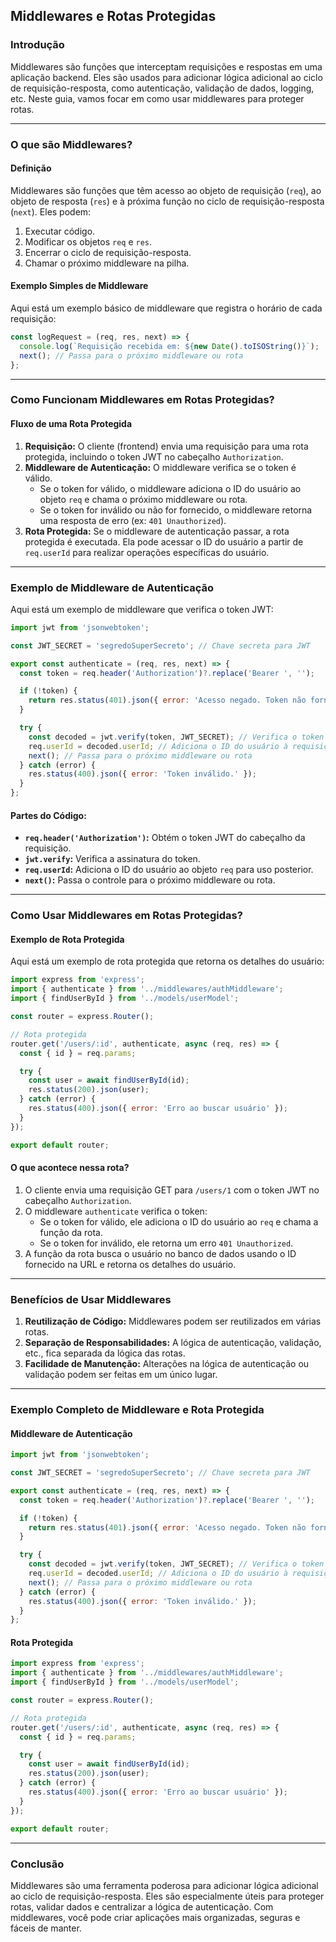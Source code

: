 ## **Middlewares e Rotas Protegidas**

### **Introdução**
Middlewares são funções que interceptam requisições e respostas em uma aplicação backend. Eles são usados para adicionar lógica adicional ao ciclo de requisição-resposta, como autenticação, validação de dados, logging, etc. Neste guia, vamos focar em como usar middlewares para proteger rotas.

---

### **O que são Middlewares?**

#### **Definição**
Middlewares são funções que têm acesso ao objeto de requisição (`req`), ao objeto de resposta (`res`) e à próxima função no ciclo de requisição-resposta (`next`). Eles podem:
1. Executar código.
2. Modificar os objetos `req` e `res`.
3. Encerrar o ciclo de requisição-resposta.
4. Chamar o próximo middleware na pilha.

#### **Exemplo Simples de Middleware**
Aqui está um exemplo básico de middleware que registra o horário de cada requisição:

```javascript
const logRequest = (req, res, next) => {
  console.log(`Requisição recebida em: ${new Date().toISOString()}`);
  next(); // Passa para o próximo middleware ou rota
};
```

---

### **Como Funcionam Middlewares em Rotas Protegidas?**

#### **Fluxo de uma Rota Protegida**
1. **Requisição:** O cliente (frontend) envia uma requisição para uma rota protegida, incluindo o token JWT no cabeçalho `Authorization`.
2. **Middleware de Autenticação:** O middleware verifica se o token é válido.
   - Se o token for válido, o middleware adiciona o ID do usuário ao objeto `req` e chama o próximo middleware ou rota.
   - Se o token for inválido ou não for fornecido, o middleware retorna uma resposta de erro (ex: `401 Unauthorized`).
3. **Rota Protegida:** Se o middleware de autenticação passar, a rota protegida é executada. Ela pode acessar o ID do usuário a partir de `req.userId` para realizar operações específicas do usuário.

---

### **Exemplo de Middleware de Autenticação**
Aqui está um exemplo de middleware que verifica o token JWT:

```javascript
import jwt from 'jsonwebtoken';

const JWT_SECRET = 'segredoSuperSecreto'; // Chave secreta para JWT

export const authenticate = (req, res, next) => {
  const token = req.header('Authorization')?.replace('Bearer ', '');

  if (!token) {
    return res.status(401).json({ error: 'Acesso negado. Token não fornecido.' });
  }

  try {
    const decoded = jwt.verify(token, JWT_SECRET); // Verifica o token
    req.userId = decoded.userId; // Adiciona o ID do usuário à requisição
    next(); // Passa para o próximo middleware ou rota
  } catch (error) {
    res.status(400).json({ error: 'Token inválido.' });
  }
};
```

#### **Partes do Código:**
- **`req.header('Authorization')`:** Obtém o token JWT do cabeçalho da requisição.
- **`jwt.verify`:** Verifica a assinatura do token.
- **`req.userId`:** Adiciona o ID do usuário ao objeto `req` para uso posterior.
- **`next()`:** Passa o controle para o próximo middleware ou rota.

---

### **Como Usar Middlewares em Rotas Protegidas?**

#### **Exemplo de Rota Protegida**
Aqui está um exemplo de rota protegida que retorna os detalhes do usuário:

```javascript
import express from 'express';
import { authenticate } from '../middlewares/authMiddleware';
import { findUserById } from '../models/userModel';

const router = express.Router();

// Rota protegida
router.get('/users/:id', authenticate, async (req, res) => {
  const { id } = req.params;

  try {
    const user = await findUserById(id);
    res.status(200).json(user);
  } catch (error) {
    res.status(400).json({ error: 'Erro ao buscar usuário' });
  }
});

export default router;
```

#### **O que acontece nessa rota?**
1. O cliente envia uma requisição GET para `/users/1` com o token JWT no cabeçalho `Authorization`.
2. O middleware `authenticate` verifica o token:
   - Se o token for válido, ele adiciona o ID do usuário ao `req` e chama a função da rota.
   - Se o token for inválido, ele retorna um erro `401 Unauthorized`.
3. A função da rota busca o usuário no banco de dados usando o ID fornecido na URL e retorna os detalhes do usuário.

---

### **Benefícios de Usar Middlewares**
1. **Reutilização de Código:** Middlewares podem ser reutilizados em várias rotas.
2. **Separação de Responsabilidades:** A lógica de autenticação, validação, etc., fica separada da lógica das rotas.
3. **Facilidade de Manutenção:** Alterações na lógica de autenticação ou validação podem ser feitas em um único lugar.

---

### **Exemplo Completo de Middleware e Rota Protegida**

#### **Middleware de Autenticação**
```javascript
import jwt from 'jsonwebtoken';

const JWT_SECRET = 'segredoSuperSecreto'; // Chave secreta para JWT

export const authenticate = (req, res, next) => {
  const token = req.header('Authorization')?.replace('Bearer ', '');

  if (!token) {
    return res.status(401).json({ error: 'Acesso negado. Token não fornecido.' });
  }

  try {
    const decoded = jwt.verify(token, JWT_SECRET); // Verifica o token
    req.userId = decoded.userId; // Adiciona o ID do usuário à requisição
    next(); // Passa para o próximo middleware ou rota
  } catch (error) {
    res.status(400).json({ error: 'Token inválido.' });
  }
};
```

#### **Rota Protegida**
```javascript
import express from 'express';
import { authenticate } from '../middlewares/authMiddleware';
import { findUserById } from '../models/userModel';

const router = express.Router();

// Rota protegida
router.get('/users/:id', authenticate, async (req, res) => {
  const { id } = req.params;

  try {
    const user = await findUserById(id);
    res.status(200).json(user);
  } catch (error) {
    res.status(400).json({ error: 'Erro ao buscar usuário' });
  }
});

export default router;
```

---

### **Conclusão**
Middlewares são uma ferramenta poderosa para adicionar lógica adicional ao ciclo de requisição-resposta. Eles são especialmente úteis para proteger rotas, validar dados e centralizar a lógica de autenticação. Com middlewares, você pode criar aplicações mais organizadas, seguras e fáceis de manter.


